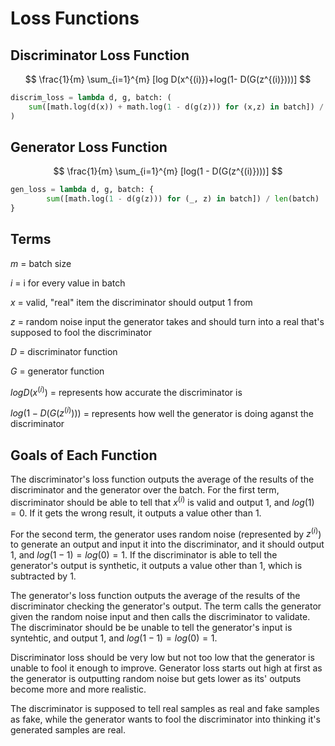# Loss Functions

## Discriminator Loss Function
$$
\frac{1}{m} \sum_{i=1}^{m}  [log D(x^{(i)})+log(1- D(G(z^{(i)})))]
$$

```python
discrim_loss = lambda d, g, batch: (
    sum([math.log(d(x)) + math.log(1 - d(g(z))) for (x,z) in batch]) / len(batch)
)
```

## Generator Loss Function
$$
\frac{1}{m} \sum_{i=1}^{m} [log(1 - D(G(z^{(i)})))]
$$

```python
gen_loss = lambda d, g, batch: {
        sum([math.log(1 - d(g(z))) for (_, z) in batch]) / len(batch)
}
```


## Terms

$m$ = batch size

$i$ = i for every value in batch

$x$ = valid, "real" item the discriminator should output 1 from

$z$ = random noise input the generator takes and should turn into a real that's supposed to fool the discriminator

$D$ = discriminator function

$G$ = generator function

$logD(x^{(i)})$ = represents how accurate the discriminator is

$log(1 - D(G(z^{(i)})))$ = represents how well the generator is doing aganst the discriminator

## Goals of Each Function

The discriminator's loss function outputs the average of the results of the discriminator and the generator over the batch. 
For the first term, discriminator should be able to tell that $x^{(i)}$ is valid and output 1, and $log(1) = 0$. If it gets the wrong result, it outputs a value other than 1.

For the second term, the generator uses random noise (represented by $z^{(i)}$) to generate an output and input it into the discriminator, and it should output 1, and $log(1-1) = log(0) = 1$. If the discriminator is able to tell the generator's output is synthetic, it outputs a value other than 1, which is subtracted by 1.

The generator's loss function outputs the average of the results of the discriminator checking the generator's output. The term calls the generator given the random noise input and then calls the discriminator to validate. The discriminator should be be unable to tell the generator's input is syntehtic, and output 1, and $log(1-1) = log(0) = 1$.

Discriminator loss should be very low but not too low that the generator is unable to fool it enough to improve. Generator loss starts out high at first as the generator is outputting random noise but gets lower as its' outputs become more and more realistic.

The discriminator is supposed to tell real samples as real and fake samples as fake, while the generator wants to fool the discriminator into thinking it's generated samples are real.
